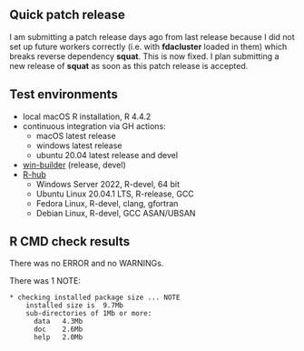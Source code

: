 ## Quick patch release


I am submitting a patch release days ago from last release because I did not
set up future workers correctly (i.e. with **fdacluster** loaded in them) which 
breaks reverse dependency **squat**. This is now fixed. I plan submitting a new
release of **squat** as soon as this patch release is accepted.

## Test environments
* local macOS R installation, R 4.4.2
* continuous integration via GH actions:
  * macOS latest release
  * windows latest release
  * ubuntu 20.04 latest release and devel
* [win-builder](https://win-builder.r-project.org/) (release, devel)
* [R-hub](https://builder.r-hub.io)
  - Windows Server 2022, R-devel, 64 bit
  - Ubuntu Linux 20.04.1 LTS, R-release, GCC
  - Fedora Linux, R-devel, clang, gfortran
  - Debian Linux, R-devel, GCC ASAN/UBSAN

## R CMD check results
There was no ERROR and no WARNINGs.

There was 1 NOTE:

    * checking installed package size ... NOTE
        installed size is  9.7Mb
        sub-directories of 1Mb or more:
          data   4.3Mb
          doc    2.6Mb
          help   2.0Mb
